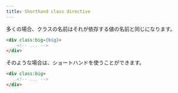 ```yaml
---
title: Shorthand class directive
---
```


多くの場合、クラスの名前はそれが依存する値の名前と同じになります。

```html
<div class:big={big}>
	<!-- ... -->
</div>
```

そのような場合は、ショートハンドを使うことができます。

```html
<div class:big>
	<!-- ... -->
</div>
```